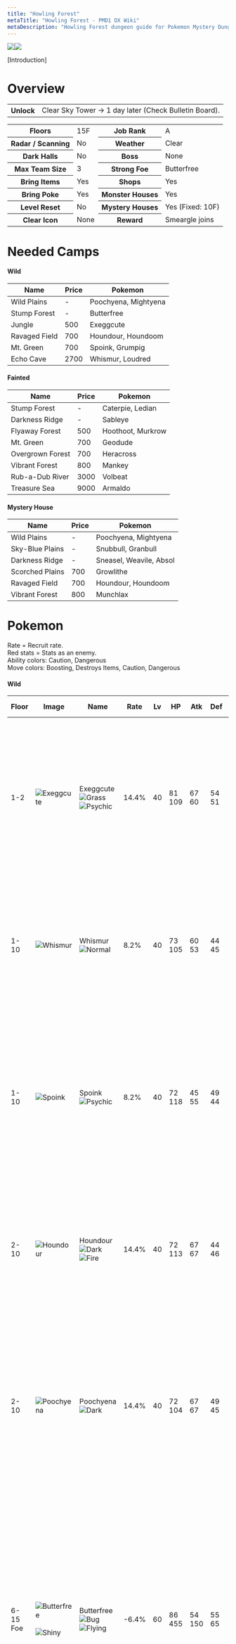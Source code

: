 ```yaml
---
title: "Howling Forest"
metaTitle: "Howling Forest - PMD1 DX Wiki"
metaDescription: "Howling Forest dungeon guide for Pokemon Mystery Dungeon: Rescue Team DX."
---
```


<div class="pageTopImage dungeonPageTopImage2">
  <img src="../images/areas/howling_forest.jpg"/><img src="../images/areas/howling_forest_2.jpg"/>
</div>

[Introduction]

# Overview

<table class="dungeonOverview">
  <tr>
    <th>Unlock</th>
    <td class="highlightYellow">Clear Sky Tower → 1 day later (Check Bulletin Board).</td>
  </tr>
</table>

<table class="dungeonTable">
  <tr>
    <th>Floors</th>
    <td>15F</td>
    <th>Job Rank</th>
    <td>A</td>
  </tr>
  <tr>
    <th>Radar / Scanning</th>
    <td>No</td>
    <th>Weather</th>
    <td>Clear</td>
  </tr>
  <tr>
    <th>Dark Halls</th>
    <td>No</td>
    <th>Boss</th>
    <td>None</td>
  </tr>
  <tr>
    <th>Max Team Size</th>
    <td>3</td>
    <th>Strong Foe</th>
    <td>Butterfree</td>
  </tr>
  <tr>
    <th>Bring Items</th>
    <td>Yes</td>
    <th>Shops</th>
    <td>Yes</td>
  </tr>
  <tr>
    <th>Bring Poke</th>
    <td>Yes</td>
    <th>Monster Houses</th>
    <td>Yes</td>
  </tr>
  <tr>
    <th>Level Reset</th>
    <td>No</td>
    <th>Mystery Houses</th>
    <td>Yes (Fixed: 10F)</td>
  </tr>
  <tr>
    <th>Clear Icon</th>
    <td>None</td>
    <th>Reward</th>
    <td>Smeargle joins</td>
  </tr>
</table>

# Needed Camps

#### Wild

|Name|Price|Pokemon|
|-|-|-|
|Wild Plains|-|Poochyena, Mightyena|
|Stump Forest|-|Butterfree|
|Jungle|500|Exeggcute|
|Ravaged Field|700|Houndour, Houndoom|
|Mt. Green|700|Spoink, Grumpig|
|Echo Cave|2700|Whismur, Loudred|

#### Fainted

|Name|Price|Pokemon|
|-|-|-|
|Stump Forest|-|Caterpie, Ledian|
|Darkness Ridge|-|Sableye|
|Flyaway Forest|500|Hoothoot, Murkrow|
|Mt. Green|700|Geodude|
|Overgrown Forest|700|Heracross|
|Vibrant Forest|800|Mankey|
|Rub-a-Dub River|3000|Volbeat|
|Treasure Sea|9000|Armaldo|

#### Mystery House

|Name|Price|Pokemon|
|-|-|-|
|Wild Plains|-|Poochyena, Mightyena|
|Sky-Blue Plains|-|Snubbull, Granbull|
|Darkness Ridge|-|Sneasel, Weavile, Absol|
|Scorched Plains|700|Growlithe|
|Ravaged Field|700|Houndour, Houndoom|
|Vibrant Forest|800|Munchlax|

# Pokemon

Rate = Recruit rate.<br/>Red stats = Stats as an enemy.<br/>Ability colors: <span class="highlightYellow">Caution</span>, <span class="highlightOrange">Dangerous</span><br/>Move colors: <span class="boost">Boosting</span>, <span class="item">Destroys Items</span>, <span class="caution">Caution</span>, <span class="extreme">Dangerous</span>

#### Wild

|Floor|Image|Name|Rate|Lv|HP|Atk|Def|SpA|SpD|Spe|Exp|Ability + Moves|
|-|-|-|-|-|-|-|-|-|-|-|-|-|
|1-2|![Exeggcute](../images/pokemon/102.png)|Exeggcute<br/>![Grass](../images/type/grass.gif) ![Psychic](../images/type/psychic.gif)|14.4%|40|81<br/><span class="redText">109</span>|67<br/><span class="redText">60</span>|54<br/><span class="redText">51</span>|73<br/><span class="redText">65</span>|48<br/><span class="redText">47</span>|67<br/><span class="redText">67</span>|85|Chlorophyll<br/>Barrage / Uproar / Stun Spore / Reflect /<br/>Leech Seed / Bullet Seed / Confusion /<br/>Hypnosis / Sleep Powder / Natural Gift /<br/>Worry Seed / Poison Powder|
|1-10|![Whismur](../images/pokemon/293.png)|Whismur<br/>![Normal](../images/type/normal.gif)|8.2%|40|73<br/><span class="redText">105</span>|60<br/><span class="redText">53</span>|44<br/><span class="redText">45</span>|53<br/><span class="redText">45</span>|43<br/><span class="redText">44</span>|67<br/><span class="redText">67</span>|70|Soundproof<br/>Pound / Uproar / Screech / Astonish /<br/>Echoed Voice / Supersonic / Stomp /<br/>Hyper Voice / Howl / Rest / Sleep Talk /<br/>Roar|
|1-10|![Spoink](../images/pokemon/325.png)|Spoink<br/>![Psychic](../images/type/psychic.gif)|8.2%|40|72<br/><span class="redText">118</span>|45<br/><span class="redText">55</span>|49<br/><span class="redText">44</span>|57<br/><span class="redText">69</span>|63<br/><span class="redText">48</span>|61<br/><span class="redText">61</span>|80|Thick Fat or Own Tempo<br/>Splash / Psywave / Odor Sleuth / Rest /<br/>Power Gem / Psych Up / Confuse Ray /<br/>Magic Coat / Zen Headbutt / Payback /<br/>Snore / Psybeam / Psyshock|
|2-10|![Houndour](../images/pokemon/228.png)|Houndour<br/>![Dark](../images/type/dark.gif) ![Fire](../images/type/fire.gif)|14.4%|40|72<br/><span class="redText">113</span>|67<br/><span class="redText">67</span>|44<br/><span class="redText">46</span>|67<br/><span class="redText">67</span>|48<br/><span class="redText">45</span>|63<br/><span class="redText">63</span>|75|Early Bird or Flash Fire<br/>Leer / Ember / Howl / Smog / Roar /<br/>Bite / Odor Sleuth / Beat Up / Embargo /<br/>Fire Fang / Feint Attack / Foul Play|
|2-10|![Poochyena](../images/pokemon/261.png)|Poochyena<br/>![Dark](../images/type/dark.gif)|14.4%|40|72<br/><span class="redText">104</span>|67<br/><span class="redText">67</span>|49<br/><span class="redText">45</span>|51<br/><span class="redText">51</span>|48<br/><span class="redText">46</span>|60<br/><span class="redText">60</span>|72|Run Away or Quick Feet<br/>Tackle / Howl / Sand Attack / Crunch /<br/>Odor Sleuth / Roar / Swagger / Yawn /<br/>Scary Face / Take Down / Assurance /<br/>Embargo / Taunt / Bite|
|6-15<br/><span class="highlightOrange">Foe</span>|![Butterfree](../images/pokemon/012.png)<br/><br/>![Shiny](../images/shiny/012.png)|Butterfree<br/>![Bug](../images/type/bug.gif) ![Flying](../images/type/flying.gif)|-6.4%|60|86<br/><span class="redText">455</span>|54<br/><span class="redText">150</span>|55<br/><span class="redText">65</span>|69<br/><span class="redText">150</span>|45<br/><span class="redText">65</span>|85<br/><span class="redText">200</span>|790|Compound Eyes<br/>Air Slash / Confusion / Poison Powder /<br/>Stun Spore / Sleep Powder / Psybeam /<br/>Silver Wind / Supersonic / Safeguard /<br/>Whirlwind / Bug Buzz / Rage Powder /<br/>Quiver Dance / Captivate / Tailwind /<br/>Gust<br/><span class="orangeText">※ Friend Bow required to recruit.</span>|
|11-15|![Loudred](../images/pokemon/294.png)|Loudred<br/>![Normal](../images/type/normal.gif)|8.2%|40|73<br/><span class="redText">105</span>|60<br/><span class="redText">65</span>|44<br/><span class="redText">46</span>|53<br/><span class="redText">58</span>|43<br/><span class="redText">47</span>|67<br/><span class="redText">67</span>|90|Soundproof<br/>Pound / Uproar / Screech / Astonish /<br/>Echoed Voice / Supersonic / Stomp /<br/>Howl / Rest / Roar / Bite|
|11-15|![Grumpig](../images/pokemon/326.png)|Grumpig<br/>![Psychic](../images/type/psychic.gif)|8.2%|40|72<br/><span class="redText">118</span>|45<br/><span class="redText">58</span>|49<br/><span class="redText">51</span>|57<br/><span class="redText">72</span>|63<br/><span class="redText">50</span>|61<br/><span class="redText">61</span>|88|Thick Fat or Own Tempo<br/>Splash / Psywave / Odor Sleuth / Rest /<br/>Power Gem / Psych Up / Confuse Ray /<br/>Magic Coat / Zen Headbutt / Belch /<br/>Snore / Psybeam / Teeter Dance|
|11-15|![Houndoom](../images/pokemon/229.png)|Houndoom<br/>![Dark](../images/type/dark.gif) ![Fire](../images/type/fire.gif)|10.8%|40|72<br/><span class="redText">116</span>|67<br/><span class="redText">67</span>|44<br/><span class="redText">53</span>|67<br/><span class="redText">72</span>|48<br/><span class="redText">52</span>|63<br/><span class="redText">63</span>|82|Early Bird or Flash Fire<br/>Thunder Fang / Beat Up / Smog / Bite /<br/>Leer / Roar / Howl / Inferno / Ember /<br/>Odor Sleuth / Feint Attack / Nasty Plot /<br/>Fire Fang<br/><span class="orangeText">※ Can Mega Evolve.</span>|
|11-15|![Mightyena](../images/pokemon/262.png)|Mightyena<br/>![Dark](../images/type/dark.gif)|10.8%|40|72<br/><span class="redText">104</span>|67<br/><span class="redText">70</span>|49<br/><span class="redText">54</span>|51<br/><span class="redText">66</span>|48<br/><span class="redText">51</span>|60<br/><span class="redText">60</span>|84|Intimidate or Quick Feet<br/>Snarl / Fire Fang / Thunder Fang / Bite /<br/>Tackle / Ice Fang / Embargo / Crunch /<br/>Howl / Sand Attack / Swagger / Taunt /<br/>Roar / Scary Face / Assurance / Thief /<br/>Odor Sleuth|

#### Fainted

|Image|Name|Lv|HP|Atk|Def|SpA|SpD|Spe|
|-|-|-|-|-|-|-|-|-|
|![Caterpie](../images/pokemon/010.png)|Caterpie<br/>![Bug](../images/type/bug.gif)|42|70|42|49|48|39|56|
|![Mankey](../images/pokemon/056.png)|Mankey<br/>![Fighting](../images/type/fighting.gif)|42|74|69|49|52|49|68|
|![Geodude](../images/pokemon/074.png)|Geodude<br/>![Rock](../images/type/rock.gif) ![Ground](../images/type/ground.gif)|42|70|72|64|49|44|56|
|![Hoothoot](../images/pokemon/163.png)|Hoothoot<br/>![Normal](../images/type/normal.gif) ![Flying](../images/type/flying.gif)|42|82|52|44|59|54|62|
|![Ledian](../images/pokemon/166.png)|Ledian<br/>![Bug](../images/type/bug.gif) ![Flying](../images/type/flying.gif)|44|70|47|45|53|65|81|
|![Murkrow](../images/pokemon/198.png)|Murkrow<br/>![Dark](../images/type/dark.gif) ![Flying](../images/type/flying.gif)|42|82|75|44|69|44|74|
|![Heracross](../images/pokemon/214.png)|Heracross<br/>![Bug](../images/type/bug.gif) ![Fighting](../images/type/fighting.gif)|42|74|75|49|46|54|77|
|![Sableye](../images/pokemon/302.png)|Sableye<br/>![Dark](../images/type/dark.gif) ![Ghost](../images/type/ghost.gif)|42|69|59|49|52|49|71|
|![Volbeat](../images/pokemon/313.png)|Volbeat<br/>![Bug](../images/type/bug.gif)|44|75|60|50|47|50|67|
|![Armaldo](../images/pokemon/348.png)|Armaldo<br/>![Rock](../images/type/rock.gif) ![Bug](../images/type/bug.gif)|44|75|77|55|53|50|61|

#### Mystery House

|Image|Name|Image|Name|Image|Name|Image|Name|
|-|-|-|-|-|-|-|-|
|![Growlithe](../images/pokemon/058.png)|Growlithe<br/>![Fire](../images/type/fire.gif)|![Munchlax](../images/pokemon/446.png)|Munchlax<br/>![Normal](../images/type/normal.gif)|![Snubbull](../images/pokemon/209.png)|Snubbull<br/>![Fairy](../images/type/fairy.gif)|![Granbull](../images/pokemon/210.png)|Granbull<br/>![Fairy](../images/type/fairy.gif)|
|![Sneasel](../images/pokemon/215.png)|Sneasel<br/>![Dark](../images/type/dark.gif) ![Ice](../images/type/ice.gif)|![Weavile](../images/pokemon/461.png)|Weavile<br/>![Dark](../images/type/dark.gif) ![Ice](../images/type/ice.gif)|![Houndour](../images/pokemon/228.png)|Houndour<br/>![Dark](../images/type/dark.gif) ![Fire](../images/type/fire.gif)|![Houndoom](../images/pokemon/229.png)|Houndoom<br/>![Dark](../images/type/dark.gif) ![Fire](../images/type/fire.gif)|
|![Poochyena](../images/pokemon/261.png)|Poochyena<br/>![Dark](../images/type/dark.gif)|![Mightyena](../images/pokemon/262.png)|Mightyena<br/>![Dark](../images/type/dark.gif)|![Absol](../images/pokemon/359.png)|Absol<br/>![Dark](../images/type/dark.gif)|||

# Items

#### Floor

|Name|Floors|Rate|
|-|-|-|
|Efficient Bandanna|1-14|0.801%|
|Goggle Specs|1-14|0.201%|
|Gold Ribbon|1-14|0.0201%|
|Heal Ribbon|1-14|0.201%|
|Insomniscope|1-14|0.201%|
|Joy Ribbon|1-14|0.201%|
|Nullify Bandanna|1-14|0.401%|
|Pecha Scarf|1-14|0.201%|
|Persim Band|1-14|0.201%|
|Recovery Scarf|1-14|0.201%|
|Scope Lens|1-14|0.201%|
|Weather Band|1-14|0.201%|
|X-Ray Specs|1-14|0.201%|
|Apple|1-14|6.7%|
|Big Apple|1-14|6.7%|
|Poke|1-14|56.5%|
|Max Elixir|1-14|1.24%|
|Max Ether|1-14|4.14%|
|Blast Seed|1-14|0.858%|
|Cheri Berry|1-14|0.858%|
|Chesto Berry|1-14|0.43%|
|Empowerment Seed|1-14|0.858%|
|Eyedrop Seed|1-14|1.72%|
|Oran Berry|1-14|4.3%|
|Pecha Berry|1-14|2.14%|
|Rawst Berry|1-14|1.29%|
|Sleep Seed|1-14|0.858%|
|Stun Seed|1-14|0.43%|
|Tiny Reviver Seed|1-14|1.29%|
|Totter Seed|1-14|0.43%|
|Training Seed|1-14|0.214%|
|Warp Seed|1-14|0.43%|
|Confuse Wand|1-14|0.283%|
|Guiding Wand|1-14|0.283%|
|HP-Swap Wand|1-14|0.283%|
|Petrify Wand|1-14|0.283%|
|Pounce Wand|1-14|0.565%|
|Slow Wand|1-14|0.283%|
|Slumber Wand|1-14|0.565%|
|Stayaway Wand|1-14|0.85%|
|Surround Wand|1-14|0.565%|
|Switcher Wand|1-14|0.283%|
|Tunnel Wand|1-14|0.283%|
|Two-Edged Wand|1-14|0.283%|
|Warp Wand|1-14|0.283%|
|Whirlwind Wand|1-14|0.283%|

#### Shop

|Name|Rate|
|-|-|
|Efficient Bandanna|2.28%|
|Goggle Specs|0.571%|
|Heal Ribbon|0.571%|
|Insomniscope|0.571%|
|Joy Ribbon|0.571%|
|Nullify Bandanna|1.15%|
|Pecha Scarf|0.571%|
|Persim Band|0.571%|
|Prosper Ribbon|0.571%|
|Recovery Scarf|0.571%|
|Scope Lens|0.571%|
|Weather Band|0.571%|
|X-Ray Specs|0.571%|
|Evolution Crystal|5.83%|
|Big Apple|6.8%|
|All Dodge Orb|0.472%|
|All Power-Up Orb|0.472%|
|All Protect Orb|0.472%|
|Bank Orb|0.472%|
|Cleanse Orb|0.472%|
|Decoy Orb|0.472%|
|Drought Orb|0.472%|
|Evasion Orb|0.472%|
|Foe-Hold Orb|0.472%|
|Foe-Seal Orb|0.472%|
|Health Orb|0.472%|
|Helper Orb|0.472%|
|Inviting Orb|0.472%|
|Lasso Orb|0.472%|
|Mobile Orb|0.472%|
|Monster Orb|0.472%|
|Nullify Orb|0.472%|
|One-Room Orb|0.472%|
|One-Shot Orb|0.472%|
|Rare Quality Orb|0.472%|
|Reset Orb|0.472%|
|Revive All Orb|0.472%|
|See-Trap Orb|0.472%|
|Spurn Orb|0.472%|
|Trapbust Orb|0.472%|
|Weather Lock Orb|0.472%|
|Wigglytuff Orb|2.35%|
|Max Elixir|9.71%|
|Ban Seed|0.868%|
|Cheri Berry|1.74%|
|Chesto Berry|1.74%|
|Decoy Seed|0.868%|
|Empowerment Seed|1.74%|
|Energy Seed|0.868%|
|Pecha Berry|4.35%|
|Pure Seed|0.868%|
|Quick Seed|2.6%|
|Rawst Berry|2.6%|
|Reviver Seed|0.868%|
|Stun Seed|1.74%|
|Tiny Reviver Seed|2.6%|
|Violent Seed|0.868%|
|Iron Spike|4.85%|
|Geo Pebble|4.85%|
|(Random TM)|9.71%|
|Guiding Wand|1.29%|
|HP-Swap Wand|0.648%|
|Pounce Wand|1.29%|
|Slow Wand|1.29%|
|Stayaway Wand|1.29%|
|Surround Wand|1.29%|
|Tunnel Wand|1.29%|
|Two-Edged Wand|0.648%|
|Warp Wand|0.648%|

# Traps

|Name|
|-|
|Wonder Tile|
|Training Switch|
|Slumber Trap|
|Poison Trap|
|Spiky Trap|
|Gust Trap|
|Slow Trap|
|Blast Trap|
|Hunger Trap|
|Seal Trap|
|Summon Trap|
|Warp Trap|
|PP Leech Trap|
